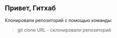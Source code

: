## Привет, Гитхаб
Клонировали репозиторий с помощью команды:
> git clone URL - склонировали репозиторий